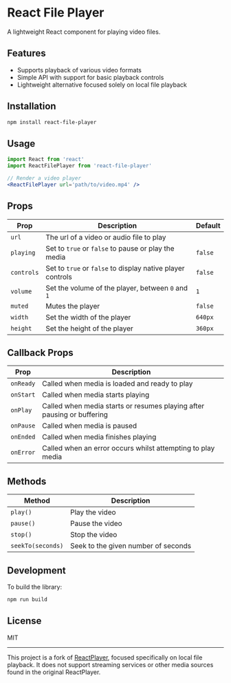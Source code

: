 # React File Player

A lightweight React component for playing video files.

## Features

- Supports playback of various video formats
- Simple API with support for basic playback controls
- Lightweight alternative focused solely on local file playback

## Installation

```bash
npm install react-file-player
```

## Usage

```jsx
import React from 'react'
import ReactFilePlayer from 'react-file-player'

// Render a video player
<ReactFilePlayer url='path/to/video.mp4' />
```

## Props

Prop | Description | Default
---- | ----------- | -------
`url` | The url of a video or audio file to play
`playing` | Set to `true` or `false` to pause or play the media | `false`
`controls` | Set to `true` or `false` to display native player controls | `false`
`volume` | Set the volume of the player, between `0` and `1` | `1`
`muted` | Mutes the player | `false`
`width` | Set the width of the player | `640px`
`height` | Set the height of the player | `360px`

## Callback Props

Prop | Description
---- | -----------
`onReady` | Called when media is loaded and ready to play
`onStart` | Called when media starts playing
`onPlay` | Called when media starts or resumes playing after pausing or buffering
`onPause` | Called when media is paused
`onEnded` | Called when media finishes playing
`onError` | Called when an error occurs whilst attempting to play media

## Methods

Method | Description
------ | -----------
`play()` | Play the video
`pause()` | Pause the video
`stop()` | Stop the video
`seekTo(seconds)` | Seek to the given number of seconds

## Development

To build the library:

```bash
npm run build
```

## License

MIT

---

This project is a fork of [ReactPlayer](https://github.com/cookpete/react-player), focused specifically on local file playback. It does not support streaming services or other media sources found in the original ReactPlayer.